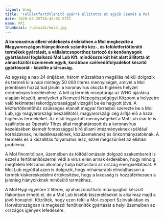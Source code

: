 ```yaml
---
layout: blog
title: 'Felületfertőtlenítő gyárrá állította át egyik üzemét a Mol '
date: 2020-03-25T10:42:02.575Z
name: MTI
thumbnail: /uploads/mol3.jpg
---
```

**A koronavírus elleni védekezés érdekében a Mol megkezdte a Magyarországon hiánycikknek számító kéz-, és felületfertőtlenítő termékek gyártását, a vállalatcsoporthoz tartozó és kenőanyagok gyártásával foglalkozó Mol Lub Kft. mindössze két hét alatt állította át almásfüzitői üzemének egyik, korábban szélvédőfolyadékot készítő gyártósorát - közölte a társaság.**

Az egység a nap 24 órájában, három műszakban megállás nélkül dolgozik és termeli ki a napi mintegy 50 000 literes mennyiséget, amivel a Mol jelentősen hozzá tud járulni a koronavírus okozta higiénés helyzet eredményes kezeléséhez. A két új termék receptúrája az WHO ajánlása alapján készült, amelyeket a Nemzeti Népegészségügyi Központ a helyzetre való tekintettel rekordgyorsasággal vizsgált be és hagyott jóvá. A kézfertőtlenítőhöz szükséges etanolt magyar forrásból szerezte be a Mol Lub, így magyarországi beszállítótól, magyarországi cég állítja elő a hazai higiéniás termékeket. Az első legyártott mennyiségeket a Mol Lub már le is szállította az Operatív Törzs által meghatározott és a koronavírus kezelésében kiemelt fontossággal bíró állami intézményeknek (például kórházaknak, hulladékkezelőnek, közüzemeknek) és önkormányzatoknak. A termelés és a kiszállítás folyamatos lesz, ezzel megszűnhet az ellátási probléma.

A Mol finomítóiban, üzemeiben és töltőállomásain dolgozó szakembereit is ezzel a fertőtlenítőszerrel védi a vírus ellen annak érdekében, hogy mindig megfelelő létszámú állomány tudja biztosítani az ország energiaellátását. A Mol Lub egyúttal azon is dolgozik, hogy mihamarabb elindulhasson a termék kiskereskedelmi értékesítése, hogy a lakosság is hozzáférhessen a jelenleg hiánycikknek minősülő termékhez.

A Mol Hygi egyelőre 2 literes, újrahasznosítható műanyagból készült flakonban érhető el, de a Mol Lub kisebb kiszereléseket is alkalmaz majd a jövő hónaptól. Közölték, hogy ezen felül a Mol-csoport Szlovákiában és Horvátországban is megkezdi fertőtlenítők gyártását a helyi üzemeiben az országos igények lefedésére.